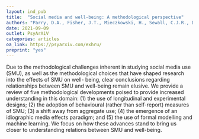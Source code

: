 ```yaml
---
layout: ind_pub
title:  "Social media and well-being: A methodological perspective"
authors: "Parry, D.A., Fisher, J.T., Mieczkowski, H., Sewall, C.J.R., Davidson, B.I."
date: 2021-09-09
outlet: PsyArXiV
categories: articles
oa_link: https://psyarxiv.com/exhru/
preprint: "yes"
---
```


Due to the methodological challenges inherent in studying social media use (SMU), as well as the methodological choices that have shaped research into the effects of SMU on well- being, clear conclusions regarding relationships between SMU and well-being remain elusive. We provide a review of five methodological developments poised to provide increased understanding in this domain: (1) the use of longitudinal and experimental designs; (2) the adoption of behavioural (rather than self-report) measures of SMU; (3) a shift away from aggregate use; (4) the emergence of an idiographic media effects paradigm; and (5) the use of formal modelling and machine learning. We focus on how these advances stand to bring us closer to understanding relations between SMU and well-being.
